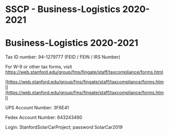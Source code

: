 # SSCP - Business-Logistics 2020-2021

# Business-Logistics 2020-2021

Tax ID number: 94-1279777 (FEID / FEIN / IRS Number)

For W-9 or other tax forms, visit https://web.stanford.edu/group/fms/fingate/staff/taxcompliance/forms.html

[https://web.stanford.edu/group/fms/fingate/staff/taxcompliance/forms.html](https://web.stanford.edu/group/fms/fingate/staff/taxcompliance/forms.html)

UPS Account Number: 3F6E41

Fedex Account Number: 643243490

Login: StanfordSolarCarProject; password SolarCar2019

